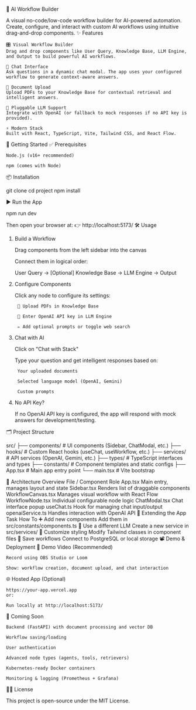 🧠 AI Workflow Builder

A visual no-code/low-code workflow builder for AI-powered automation. Create, configure, and interact with custom AI workflows using intuitive drag-and-drop components.
✨ Features

    🎛️ Visual Workflow Builder
    Drag and drop components like User Query, Knowledge Base, LLM Engine, and Output to build powerful AI workflows.

    💬 Chat Interface
    Ask questions in a dynamic chat modal. The app uses your configured workflow to generate context-aware answers.

    📄 Document Upload
    Upload PDFs to your Knowledge Base for contextual retrieval and intelligent answers.

    🤖 Pluggable LLM Support
    Integrate with OpenAI (or fallback to mock responses if no API key is provided).

    ⚡ Modern Stack
    Built with React, TypeScript, Vite, Tailwind CSS, and React Flow.

🚀 Getting Started
✅ Prerequisites

    Node.js (v16+ recommended)

    npm (comes with Node)

📦 Installation

git clone <your-repo-url>
cd project
npm install

▶️ Run the App

npm run dev

Then open your browser at:
👉 http://localhost:5173/
🛠️ Usage
1. Build a Workflow

    Drag components from the left sidebar into the canvas

    Connect them in logical order:

    User Query → [Optional] Knowledge Base → LLM Engine → Output

2. Configure Components

    Click any node to configure its settings:

        📄 Upload PDFs in Knowledge Base

        🔐 Enter OpenAI API key in LLM Engine

        ✏️ Add optional prompts or toggle web search

3. Chat with AI

    Click on "Chat with Stack"

    Type your question and get intelligent responses based on:

        Your uploaded documents

        Selected language model (OpenAI, Gemini)

        Custom prompts

4. No API Key?

    If no OpenAI API key is configured, the app will respond with mock answers for development/testing.

🗂️ Project Structure

src/
├── components/         # UI components (Sidebar, ChatModal, etc.)
├── hooks/              # Custom React hooks (useChat, useWorkflow, etc.)
├── services/           # API services (OpenAI, Gemini, etc.)
├── types/              # TypeScript interfaces and types
├── constants/          # Component templates and static configs
├── App.tsx             # Main app entry point
└── main.tsx            # Vite bootstrap

🧱 Architecture Overview
File / Component	Role
App.tsx	Main entry, manages layout and state
Sidebar.tsx	Renders list of draggable components
WorkflowCanvas.tsx	Manages visual workflow with React Flow
WorkflowNode.tsx	Individual configurable node logic
ChatModal.tsx	Chat interface popup
useChat.ts	Hook for managing chat input/output
openaiService.ts	Handles interaction with OpenAI API
🧩 Extending the App
Task	How To
➕ Add new components	Add them in src/constants/components.ts
🔌 Use a different LLM	Create a new service in src/services/
🎨 Customize styling	Modify Tailwind classes in component files
🔄 Save workflows	Connect to PostgreSQL or local storage
📽️ Demo & Deployment
🎥 Demo Video (Recommended)

    Record using OBS Studio or Loom

    Show: workflow creation, document upload, and chat interaction

🌐 Hosted App (Optional)

    https://your-app.vercel.app
    or:

    Run locally at http://localhost:5173/

🧪 Coming Soon

    Backend (FastAPI) with document processing and vector DB

    Workflow saving/loading

    User authentication

    Advanced node types (agents, tools, retrievers)

    Kubernetes-ready Docker containers

    Monitoring & logging (Prometheus + Grafana)

🧑‍💻 License

This project is open-source under the MIT License.
